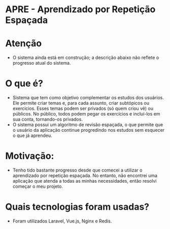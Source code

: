 

# APRE - Aprendizado por Repetição Espaçada

# Atenção
- O sistema ainda está em construção; a descrição abaixo não reflete o progresso atual do sistema.

# O que é?
- Sistema que tem como objetivo complementar os estudos dos usuários. Ele permite criar temas e, para cada assunto, criar subtópicos ou exercícios. Esses temas podem ser privados (só quem criou vê) ou públicos. No público, todos podem pegar os exercícios e incluí-los em sua conta, tornando-os privados.
- O sistema possui um algoritmo de revisão espaçada, o que permite que o usuário da aplicação continue progredindo nos estudos sem esquecer o que já aprendeu.

# Motivação:
- Tenho tido bastante progresso desde que comecei a utilizar o aprendizado por repetição espaçada. No entanto, não encontrei uma aplicação que atenda a todas as minhas necessidades, então resolvi começar o meu projeto.

# Quais tecnologias foram usadas?

- Foram utilizados Laravel, Vue.js, Nginx e Redis.
